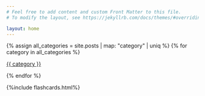 ```yaml
---
# Feel free to add content and custom Front Matter to this file.
# To modify the layout, see https://jekyllrb.com/docs/themes/#overriding-theme-defaults

layout: home
---
```

<!-- {% for post in site.posts %}
  <li>
    <span class="post-meta">{{ post.date | date: "%B %d, %Y" }}</span>
    <h3>
      <a class="post-link" href="{{ post.url | relative_url }}">
        {{ post.title | escape }}
      </a>
    </h3>
    {%- if site.show_excerpts -%}
      {{ post.excerpt }}
    {%- endif -%}
  </li>
{% endfor %} -->


<!-- {% for category in site.posts%}
    {{category.category}}  
{% endfor %} -->

{% assign all_categories = site.posts | map: "category" | uniq %}
{% for category in all_categories %}

   [{{ category }}]({{site.url}}/{{category}})

{% endfor %}

{%include flashcards.html%}




